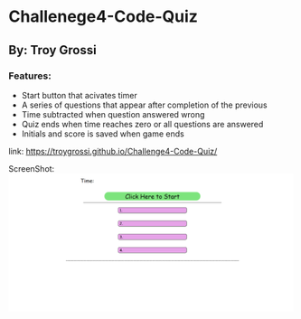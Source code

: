# Challenege4-Code-Quiz

## By: Troy Grossi

### Features:

- Start button that acivates timer
- A series of questions that appear after completion of the previous
- Time subtracted when question answered wrong
- Quiz ends when time reaches zero or all questions are answered
- Initials and score is saved when game ends

link: https://troygrossi.github.io/Challenge4-Code-Quiz/

ScreenShot:
<img src ="./assets/images/screenshot.png"/>
